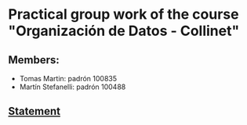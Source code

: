 # Practical group work of the course "Organización de Datos - Collinet"

## Members:
* Tomas Martin: padrón 100835
* Martín Stefanelli: padrón 100488

## [Statement](https://github.com/orga-de-datos/practicas/blob/master/tps/2021-2c-tp/2021-2c-tp-parte1.md)
